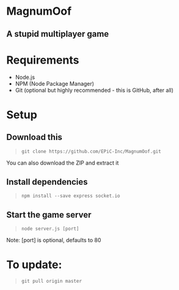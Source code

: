 # MagnumOof
A stupid multiplayer game
-----
# Requirements
* Node.js
* NPM (Node Package Manager)
* Git (optional but highly recommended - this is GitHub, after all)

# Setup
## Download this
> `git clone https://github.com/EPiC-Inc/MagnumOof.git`

You can also download the ZIP and extract it

## Install dependencies
> `npm install --save express socket.io`

## Start the game server
> `node server.js [port]`

Note: [port] is optional, defaults to 80

# To update:
> `git pull origin master`
